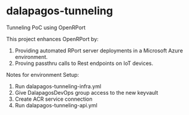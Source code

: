 # dalapagos-tunneling
Tunneling PoC using OpenRPort

This project enhances OpenRPort by:

1. Providing automated RPort server deployments in a Microsoft Azure environment.
2. Proving passthru calls to Rest endpoints on IoT devices.


Notes for environment Setup:

1. Run dalapagos-tunneling-infra.yml
2. Give DalapagosDevOps group access to the new keyvault
3. Create ACR service connection
4. Run dalapagos-tunneling-api.yml
